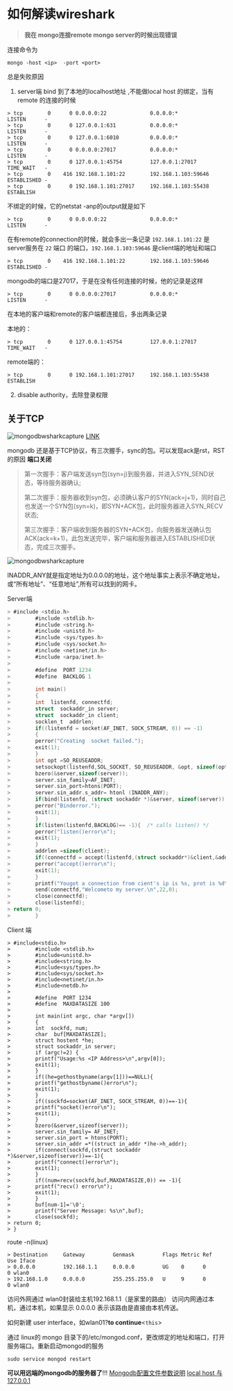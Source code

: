# 如何解读wireshark

>__我在 mongo连接remote mongo server的时候出现错误__

连接命令为

`mongo -host <ip>  -port <port>`

总是失败原因
1. server端 bind 到了本地的localhost地址 ,不能做local host 的绑定，当有remote 的连接的时候

```
> tcp        0      0 0.0.0.0:22              0.0.0.0:*               LISTEN      -               
> tcp        0      0 127.0.0.1:631           0.0.0.0:*               LISTEN      -               
> tcp        0      0 127.0.0.1:6010          0.0.0.0:*               LISTEN      -               
> tcp        0      0 0.0.0.0:27017           0.0.0.0:*               LISTEN      -               
> tcp        0      0 127.0.0.1:45754         127.0.0.1:27017         TIME_WAIT   -               
> tcp        0    416 192.168.1.101:22        192.168.1.103:59646     ESTABLISHED -               
> tcp        0      0 192.168.1.101:27017     192.168.1.103:55438     ESTABLISH
```
不绑定的时候，它的netstat -anp的output就是如下

```
> tcp        0      0 0.0.0.0:22              0.0.0.0:*               LISTEN      -               
```
在有remote的connection的时候，就会多出一条记录 `192.168.1.101:22` 是server服务在 `22` 端口 的端口，`192.168.1.103:59646` 是client端的地址和端口

```
> tcp        0    416 192.168.1.101:22        192.168.1.103:59646     ESTABLISHED -               
```


mongodb的端口是27017，于是在没有任何连接的时候，他的记录是这样

```
> tcp        0      0 0.0.0.0:27017           0.0.0.0:*               LISTEN      -               
```

在本地的客户端和remote的客户端都连接后，多出两条记录

本地的：

```
> tcp        0      0 127.0.0.1:45754         127.0.0.1:27017         TIME_WAIT   -               
```

remote端的：

```
> tcp        0      0 192.168.1.101:27017     192.168.1.103:55438     ESTABLISH
```




2. disable authority，去除登录权限

## 关于TCP

![mongodbwsharkcapture](http://oneyardline.cc/imag/mongodbwsharkcapture.png)
[LINK](http://oneyardline.cc/imag/mongodbwsharkcapture.png)

mongodb 还是基于TCP协议，有三次握手，sync的包。可以发现ack是rst，RST的原因 __端口关闭__

> 第一次握手：客户端发送syn包(syn=j)到服务器，并进入SYN_SEND状态，等待服务器确认;
> 
> 第二次握手：服务器收到syn包，必须确认客户的SYN(ack=j+1)，同时自己也发送一个SYN包(syn=k)，即SYN+ACK包，此时服务器进入SYN_RECV状态;
> 
> 第三次握手：客户端收到服务器的SYN+ACK包，向服务器发送确认包ACK(ack=k+1)，此包发送完毕，客户端和服务器进入ESTABLISHED状态，完成三次握手。

![mongodbwsharkcapture](http://oneyardline.cc/imag/TCP.gif)

INADDR_ANY就是指定地址为0.0.0.0的地址，这个地址事实上表示不确定地址，或“所有地址”、“任意地址”,所有可以找到的网卡。

Server端
``` C
> #include <stdio.h>
>        #include <stdlib.h>
>        #include <string.h>
>        #include <unistd.h>
>        #include <sys/types.h>
>        #include <sys/socket.h>
>        #include <netinet/in.h>
>        #include <arpa/inet.h>
>      
>        #define  PORT 1234
>        #define  BACKLOG 1
>  
>        int main()
>        {
>        int  listenfd, connectfd;
>        struct  sockaddr_in server;
>        struct  sockaddr_in client;
>        socklen_t  addrlen;
>        if((listenfd = socket(AF_INET, SOCK_STREAM, 0)) == -1)
>        {
>        perror("Creating  socket failed.");
>        exit(1);
>        }
>        int opt =SO_REUSEADDR;
>        setsockopt(listenfd,SOL_SOCKET, SO_REUSEADDR, &opt, sizeof(opt));
>        bzero(&server,sizeof(server));
>        server.sin_family=AF_INET;
>        server.sin_port=htons(PORT);
>        server.sin_addr.s_addr= htonl (INADDR_ANY);
>        if(bind(listenfd, (struct sockaddr *)&server, sizeof(server)) == -1) {
>        perror("Binderror.");
>        exit(1);
>        }   
>        if(listen(listenfd,BACKLOG)== -1){  /* calls listen() */
>        perror("listen()error\n");
>        exit(1);
>        }
>        addrlen =sizeof(client);
>        if((connectfd = accept(listenfd,(struct sockaddr*)&client,&addrlen))==-1) {
>        perror("accept()error\n");
>        exit(1);
>        }
>        printf("Yougot a connection from cient's ip is %s, prot is %d\n",inet_ntoa(client.sin_addr),htons(client.sin_port));
>        send(connectfd,"Welcometo my server.\n",22,0);
>        close(connectfd);
>        close(listenfd);
> return 0;
>        }
```

Client 端
```
> #include<stdio.h>
>        #include <stdlib.h>
>        #include<unistd.h>
>        #include<string.h>
>        #include<sys/types.h>
>        #include<sys/socket.h>
>        #include<netinet/in.h>
>        #include<netdb.h>
>  
>        #define  PORT 1234
>        #define  MAXDATASIZE 100
>  
>        int main(int argc, char *argv[])
>        {
>        int  sockfd, num;
>        char  buf[MAXDATASIZE];
>        struct hostent *he;
>        struct sockaddr_in server;
>        if (argc!=2) {
>        printf("Usage:%s <IP Address>\n",argv[0]);
>        exit(1);
>        }
>        if((he=gethostbyname(argv[1]))==NULL){
>        printf("gethostbyname()error\n");
>        exit(1);
>        }
>        if((sockfd=socket(AF_INET, SOCK_STREAM, 0))==-1){
>        printf("socket()error\n");
>        exit(1);
>        }
>        bzero(&server,sizeof(server));
>        server.sin_family= AF_INET;
>        server.sin_port = htons(PORT);
>        server.sin_addr =*((struct in_addr *)he->h_addr);
>        if(connect(sockfd,(struct sockaddr *)&server,sizeof(server))==-1){
>        printf("connect()error\n");
>        exit(1);
>        }
>        if((num=recv(sockfd,buf,MAXDATASIZE,0)) == -1){
>        printf("recv() error\n");
>        exit(1);
>        }
>        buf[num-1]='\0';
>        printf("Server Message: %s\n",buf);
>        close(sockfd);
> return 0;
> }
```

route -n(linux)

```
> Destination     Gateway         Genmask         Flags Metric Ref    Use Iface
> 0.0.0.0         192.168.1.1     0.0.0.0         UG    0      0        0 wlan0
> 192.168.1.0     0.0.0.0         255.255.255.0   U     9      0        0 wlan0
```
访问外网通过 wlan0封装给主机192.168.1.1（是家里的路由）
访问内网通过本机，通过本机，如果显示 0.0.0.0 表示该路由是直接由本机传送。

如何新建 user interface，如wlan01?__to continue__<`this`>


通过 linux的 mongo 目录下的/etc/mongod.conf，更改绑定的地址和端口，打开服务端口。重新启动mongod的服务

`sudo service mongod restart`

__可以用远端的mongodb的服务器了__!!!
[Mongodb配置文件参数说明](http://blog.csdn.net/fdipzone/article/details/7442162)
[local host 与 127.0.0.1](http://www.jb51.net/softjc/56466.html)

